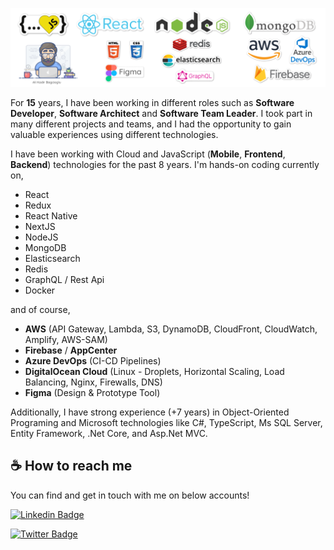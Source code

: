 ![Hey there, I'm Ali. I'm a software developer](https://github.com/alikadir/alikadir/blob/main/js.png)

For **15** years, I have been working in different roles such as **Software Developer**, **Software Architect** and **Software Team Leader**. I took part in many different projects and teams, and I had the opportunity to gain valuable experiences using different technologies.

I have been working with Cloud and JavaScript (**Mobile**, **Frontend**, **Backend**) technologies for the past 8 years.
I'm hands-on coding currently on,

- React
- Redux
- React Native
- NextJS
- NodeJS
- MongoDB
- Elasticsearch
- Redis
- GraphQL / Rest Api
- Docker

and of course,

- **AWS** (API Gateway, Lambda, S3, DynamoDB, CloudFront, CloudWatch, Amplify, AWS-SAM)
- **Firebase** / **AppCenter**
- **Azure DevOps** (CI-CD Pipelines)
- **DigitalOcean Cloud** (Linux - Droplets, Horizontal Scaling, Load Balancing, Nginx, Firewalls, DNS)
- **Figma** (Design & Prototype Tool)

Additionally, I have strong experience (+7 years) in Object-Oriented Programing and Microsoft technologies like C#, TypeScript, Ms SQL Server, Entity Framework, .Net Core, and Asp.Net MVC.
## ☕️ How to reach me

You can find and get in touch with me on below accounts!

[![Linkedin Badge](https://img.shields.io/badge/alikadir-follow%20on%20linkedin-blue?style=for-the-badge&logo=linkedin)](https://www.linkedin.com/in/alikadir/)

[![Twitter Badge](https://img.shields.io/badge/alikadirjs-follow%20on%20twitter-blue?style=for-the-badge&logo=twitter)](https://twitter.com/alikadirjs/)
